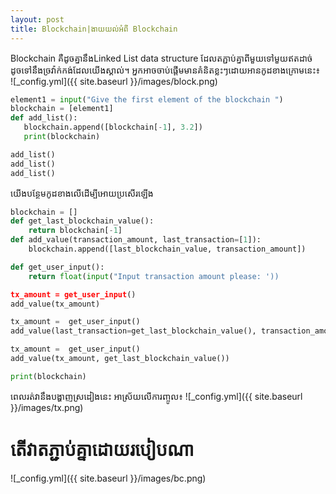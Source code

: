 ```yaml
---
layout: post
title: Blockchain|ងាយយល់អំពី Blockchain
---
```


Blockchain គឺដូចគ្នា​នឹងLinked List data structure ដែលតភ្ជាប់គ្នាពីមួយទៅមួយឥតដាច់ ដូចទៅនឹងច្រវ៉ាក់កង់ដែល​យើងស្គាល់។
អ្នកអាចចាប់ផ្ដើមមាន​គំនិតខ្លះៗដោយអានកូដខាងក្រោមនេះ៖<br/>
![_config.yml]({{ site.baseurl }}/images/block.png)<br/>

```python
element1 = input("Give the first element of the blockchain ")
blockchain = [element1]
def add_list():
   blockchain.append([blockchain[-1], 3.2])
   print(blockchain)

add_list()
add_list()
add_list()
```

យើងបន្ថែមកូដខាងលើ​ដើម្បីអោយប្រសើរឡើង

```python
blockchain = []
def get_last_blockchain_value():
    return blockchain[-1]
def add_value(transaction_amount, last_transaction=[1]):
    blockchain.append([last_blockchain_value, transaction_amount])

def get_user_input():
    return float(input("Input transaction amount please: '))

tx_amount = get_user_input()
add_value(tx_amount)

tx_amount =  get_user_input()
add_value(last_transaction=get_last_blockchain_value(), transaction_amount=tx_amount)

tx_amount =  get_user_input()
add_value(tx_amount, get_last_blockchain_value())

print(blockchain)
```
ពេលរត់វានឹងបង្ហាញស្រដៀងនេះ អាស្រ័យលើការញ្ចូល៖
![_config.yml]({{ site.baseurl }}/images/tx.png)

# តើវាតភ្ជាប់គ្នា​ដោយរបៀបណា <br>
![_config.yml]({{ site.baseurl }}/images/bc.png)

